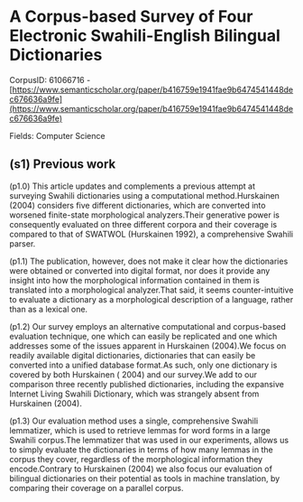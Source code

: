 # A Corpus-based Survey of Four Electronic Swahili-English Bilingual Dictionaries

CorpusID: 61066716 - [https://www.semanticscholar.org/paper/b416759e1941fae9b6474541448dec676636a9fe](https://www.semanticscholar.org/paper/b416759e1941fae9b6474541448dec676636a9fe)

Fields: Computer Science

## (s1) Previous work
(p1.0) This article updates and complements a previous attempt at surveying Swahili dictionaries using a computational method.Hurskainen (2004) considers five different dictionaries, which are converted into worsened finite-state morphological analyzers.Their generative power is consequently evaluated on three different corpora and their coverage is compared to that of SWATWOL (Hurskainen 1992), a comprehensive Swahili parser.

(p1.1) The publication, however, does not make it clear how the dictionaries were obtained or converted into digital format, nor does it provide any insight into how the morphological information contained in them is translated into a morphological analyzer.That said, it seems counter-intuitive to evaluate a dictionary as a morphological description of a language, rather than as a lexical one.

(p1.2) Our survey employs an alternative computational and corpus-based evaluation technique, one which can easily be replicated and one which addresses some of the issues apparent in Hurskainen (2004).We focus on readily available digital dictionaries, dictionaries that can easily be converted into a unified database format.As such, only one dictionary is covered by both Hurskainen ( 2004) and our survey.We add to our comparison three recently published dictionaries, including the expansive Internet Living Swahili Dictionary, which was strangely absent from Hurskainen (2004).

(p1.3) Our evaluation method uses a single, comprehensive Swahili lemmatizer, which is used to retrieve lemmas for word forms in a large Swahili corpus.The lemmatizer that was used in our experiments, allows us to simply evaluate the dictionaries in terms of how many lemmas in the corpus they cover, regardless of the morphological information they encode.Contrary to Hurskainen (2004) we also focus our evaluation of bilingual dictionaries on their potential as tools in machine translation, by comparing their coverage on a parallel corpus.
